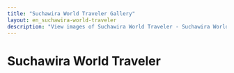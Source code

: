 ```yaml
---
title: "Suchawira World Traveler Gallery"
layout: en_suchawira-world-traveler
description: "View images of Suchawira World Traveler - Suchawira World Traveler is a comedy visual novel video game. Coming soon to Microsoft Windows and Xbox One."
---
```

# Suchawira World Traveler

<amp-image-lightbox id="lightbox" layout="nodisplay"></amp-image-lightbox>
<amp-carousel height="200" layout="fixed-height" type="carousel">
<amp-img src="https://www.osgoodemedia.com/en/SuchawiraWorldTraveler/Screenshot01.png" width="356" height="200" alt="Suchawira World Traveler screenshot" on="tap:lightbox" role="button" tabindex="0"></amp-img>
<amp-img src="https://www.osgoodemedia.com/en/SuchawiraWorldTraveler/Screenshot02.png" width="356" height="200" alt="Suchawira World Traveler screenshot" on="tap:lightbox" role="button" tabindex="0"></amp-img>
<amp-img src="https://www.osgoodemedia.com/en/SuchawiraWorldTraveler/Screenshot03.png" width="356" height="200" alt="Suchawira World Traveler screenshot" on="tap:lightbox" role="button" tabindex="0"></amp-img>
<amp-img src="https://www.osgoodemedia.com/en/SuchawiraWorldTraveler/Screenshot04.png" width="356" height="200" alt="Suchawira World Traveler screenshot" on="tap:lightbox" role="button" tabindex="0"></amp-img>
</amp-carousel>